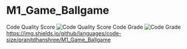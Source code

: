 # M1_Game_Ballgame
Code Quality Score
![Code Quality Score](https://api.codiga.io/project/29859/score/svg)
Code Grade
![Code Grade](https://api.codiga.io/project/29859/status/svg)
https://img.shields.io/github/languages/code-size/pranitdhanshree/M1_Game_Ballgame
